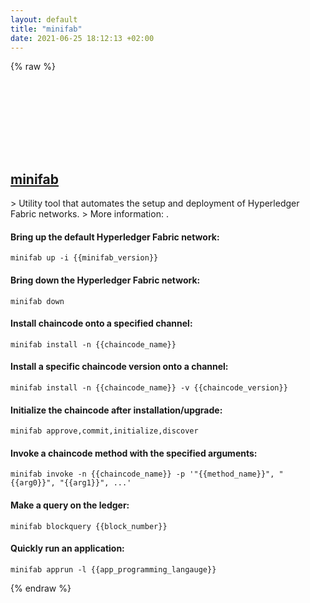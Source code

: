 ```yaml
---
layout: default
title: "minifab"
date: 2021-06-25 18:12:13 +02:00
---
```

{% raw %}
<h2 id="minifab">
  <a href="/en/common/minifab.html">minifab</a> <a href="#minifab"><svg class="icon">
    <use href="/assets/images/unicode_sprite.svg#link" />
  </svg></a>
</h2>
> Utility tool that automates the setup and deployment of Hyperledger Fabric networks.
> More information: <https://github.com/hyperledger-labs/minifabric>.

#### Bring up the default Hyperledger Fabric network:
```shell
minifab up -i {{minifab_version}}
```
#### Bring down the Hyperledger Fabric network:
```shell
minifab down
```
#### Install chaincode onto a specified channel:
```shell
minifab install -n {{chaincode_name}}
```
#### Install a specific chaincode version onto a channel:
```shell
minifab install -n {{chaincode_name}} -v {{chaincode_version}}
```
#### Initialize the chaincode after installation/upgrade:
```shell
minifab approve,commit,initialize,discover
```
#### Invoke a chaincode method with the specified arguments:
```shell
minifab invoke -n {{chaincode_name}} -p '"{{method_name}}", "{{arg0}}", "{{arg1}}", ...'
```
#### Make a query on the ledger:
```shell
minifab blockquery {{block_number}}
```
#### Quickly run an application:
```shell
minifab apprun -l {{app_programming_langauge}}
```
{% endraw %}
